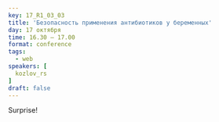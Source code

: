 ```yaml
---
key: 17_R1_03_03
title: 'Безопасность применения антибиотиков у беременных'
day: 17 октября
time: 16.30 – 17.00
format: conference
tags:
  - web
speakers: [
  kozlov_rs
]
draft: false
---
```

Surprise!